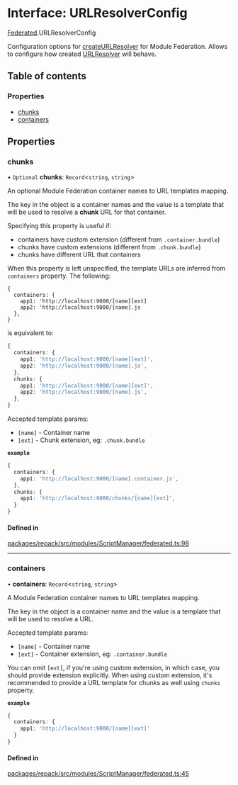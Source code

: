 # Interface: URLResolverConfig

[Federated](../modules/Federated.md).URLResolverConfig

Configuration options for [createURLResolver](../functions/Federated.createURLResolver.md) for Module Federation.
Allows to configure how created [URLResolver](../types/Federated.URLResolver.md) will behave.

## Table of contents

### Properties

- [chunks](Federated.URLResolverConfig.md#chunks)
- [containers](Federated.URLResolverConfig.md#containers)

## Properties

### chunks

• `Optional` **chunks**: `Record`<`string`, `string`\>

An optional Module Federation container names to URL templates mapping.

The key in the object is a container names and the value is a template
that will be used to resolve a __chunk__ URL for that container.

Specifying this property is useful if:
- containers have custom extension (different from `.container.bundle`)
- chunks have custom extensions (different from `.chunk.bundle`)
- chunks have different URL that containers

When this property is left unspecified, the template URLs are inferred from
`containers` property. The following:
```
{
  containers: {
    app1: 'http://localhost:9000/[name][ext]
    app2: 'http://localhost:9000/[name].js
  },
}
```
is equivalent to:
```ts
{
  containers: {
    app1: 'http://localhost:9000/[name][ext]',
    app2: 'http://localhost:9000/[name].js',
  },
  chunks: {
    app1: 'http://localhost:9000/[name][ext]',
    app2: 'http://localhost:9000/[name].js',
  },
}
```

Accepted template params:
- `[name]` - Container name
- `[ext]` - Chunk extension, eg: `.chunk.bundle`

**`example`**
```ts
{
  containers: {
    app1: 'http://localhost:9000/[name].container.js',
  },
  chunks: {
    app1: 'http://localhost:9000/chunks/[name][ext]',
  }
}
```

#### Defined in

[packages/repack/src/modules/ScriptManager/federated.ts:98](https://github.com/callstack/repack/blob/1d9a1bb/packages/repack/src/modules/ScriptManager/federated.ts#L98)

___

### containers

• **containers**: `Record`<`string`, `string`\>

A Module Federation container names to URL templates mapping.

The key in the object is a container name and the value is a template
that will be used to resolve a URL.

Accepted template params:
- `[name]` - Container name
- `[ext]` - Container extension, eg: `.container.bundle`

You can omit `[ext]`, if you're using custom extension, in which case, you should
provide extension explicitly. When using custom extension, it's recommended to
provide a URL template for chunks as well using `chunks` property.

**`example`**
```ts
{
  containers: {
    app1: 'http://localhost:9000/[name][ext]'
  }
}
```

#### Defined in

[packages/repack/src/modules/ScriptManager/federated.ts:45](https://github.com/callstack/repack/blob/1d9a1bb/packages/repack/src/modules/ScriptManager/federated.ts#L45)
